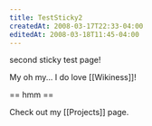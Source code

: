 ```yaml
---
title: TestSticky2
createdAt: 2008-03-17T22:33-04:00
editedAt: 2008-03-18T11:45-04:00
---
```


second sticky test page!

My oh my... I do love [[Wikiness]]!


== hmm ==

Check out my [[Projects]] page.



